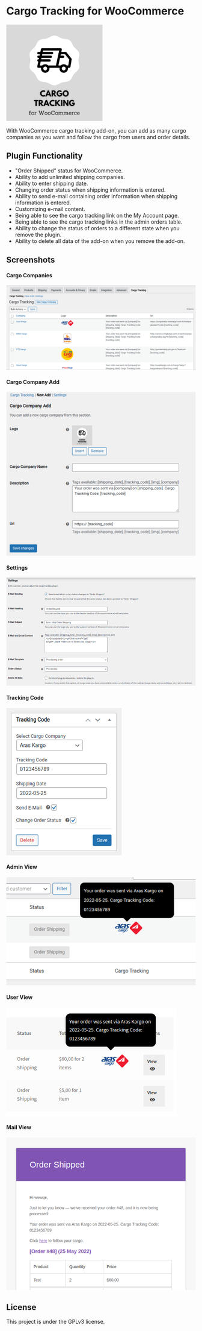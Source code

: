 # Cargo Tracking for WooCommerce

![](screenshots/icon-256x256.png)

With WooCommerce cargo tracking add-on, you can add as many cargo companies as you want and follow the cargo from users and order details.

## Plugin Functionality

- "Order Shipped" status for WooCommerce.
- Ability to add unlimited shipping companies.
- Ability to enter shipping date.
- Changing order status when shipping information is entered.
- Ability to send e-mail containing order information when shipping information is entered.
- Customizing e-mail content.
- Being able to see the cargo tracking link on the My Account page.
- Being able to see the cargo tracking links in the admin orders table.
- Ability to change the status of orders to a different state when you remove the plugin.
- Ability to delete all data of the add-on when you remove the add-on.

## Screenshots

#### Cargo Companies

![](screenshots/screenshot-1.png)

#### Cargo Company Add

![](screenshots/screenshot-2.png)

#### Settings

![](screenshots/screenshot-3.png)

#### Tracking Code

![](screenshots/screenshot-4.png)

#### Admin View

![](screenshots/screenshot-5.png)

#### User View

![](screenshots/screenshot-6.png)

#### Mail View

![](screenshots/screenshot-7.png)

## License

This project is under the GPLv3 license.
